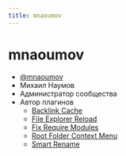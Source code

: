 ```yaml
---
title: mnaoumov
---
```


# mnaoumov

- [@mnaoumov](https://t.me/mnaoumov/)
- Михаил Наумов
- Администратор сообщества
- Автор плагинов
  - [Backlink Cache](../Плагины/Backlink%20Cache.md)
  - [File Explorer Reload](../Плагины/File%20Explorer%20Reload.md)
  - [Fix Require Modules](../Плагины/Fix%20Require%20Modules.md)
  - [Root Folder Context Menu](../Плагины/Root%20Folder%20Context%20Menu.md)
  - [Smart Rename](../Плагины/Smart%20Rename.md)
